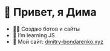 # 👋 Привет, я Дима
- 👨‍💻 Создаю ботов и сайты
- 🌱 I’m learning JS
- 🍭 Мой сайт: [dmitry-bondarenko.xyz](http://dmitry-bondarenko.xyz/)

<!---


🅰️🅱️🅾️🅱️🅰️


--->
